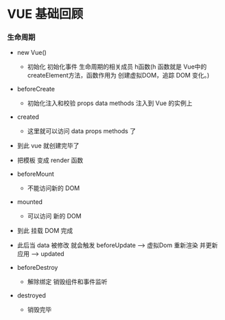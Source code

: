 # VUE 基础回顾

### 生命周期
- new Vue()
    - 初始化 初始化事件  生命周期的相关成员 h函数(h 函数就是 Vue中的createElement方法，函数作用为 创建虚拟DOM，追踪 DOM 变化。)
- beforeCreate 
    - 初始化注入和校验 props data methods 注入到 Vue 的实例上
- created
    - 这里就可以访问 data props methods 了
- 到此  vue  就创建完毕了

- 把模板 变成  render 函数

- beforeMount
    - 不能访问新的 DOM
- mounted
    - 可以访问 新的 DOM 
- 到此 挂载 DOM 完成

- 此后当 data 被修改 就会触发 beforeUpdate --> 虚拟Dom 重新渲染 并更新应用 --> updated

- beforeDestroy 
    - 解除绑定 销毁组件和事件监听
- destroyed
    - 销毁完毕





